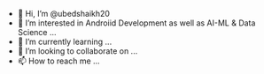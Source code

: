 - 👋 Hi, I’m @ubedshaikh20
- 👀 I’m interested in Androiid Development as well as AI-ML &  Data Science  ...
- 🌱 I’m currently learning ...
- 💞️ I’m looking to collaborate on ...
- 📫 How to reach me ...

<!---
ubedshaikh20/ubedshaikh20 is a ✨ special ✨ repository because its `README.md` (this file) appears on your GitHub profile.
You can click the Preview link to take a look at your changes.
--->
